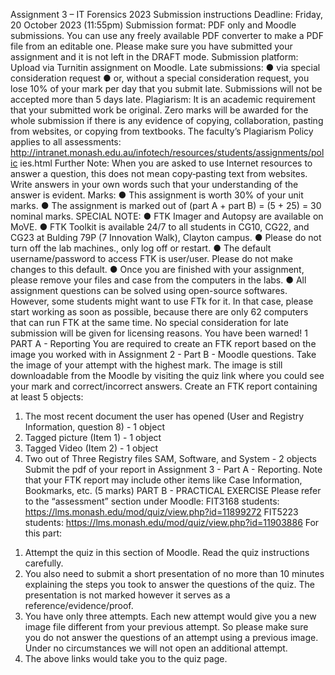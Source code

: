 Assignment 3 – IT Forensics 2023
Submission instructions
Deadline: Friday, 20 October 2023 (11:55pm)
Submission format: PDF only and Moodle submissions. You can use any freely
available PDF converter to make a PDF file from an editable one. Please make sure you
have submitted your assignment and it is not left in the DRAFT mode.
Submission platform: Upload via Turnitin assignment on Moodle.
Late submissions:
● via special consideration request
● or, without a special consideration request, you lose 10% of your mark per day that
you submit late. Submissions will not be accepted more than 5 days late.
Plagiarism: It is an academic requirement that your submitted work be original.
Zero marks will be awarded for the whole submission if there is any evidence of
copying, collaboration, pasting from websites, or copying from textbooks. The faculty’s
Plagiarism Policy applies to all assessments:
http://intranet.monash.edu.au/infotech/resources/students/assignments/polic
ies.html
Further Note: When you are asked to use Internet resources to answer a question,
this does not mean copy‐pasting text from websites. Write answers in your own
words such that your understanding of the answer is evident.
Marks:
● This assignment is worth 30% of your unit marks.
● The assignment is marked out of (part A + part B) = (5 + 25) = 30 nominal marks.
SPECIAL NOTE:
● FTK Imager and Autopsy are available on MoVE.
● FTK Toolkit is available 24/7 to all students in CG10, CG22, and CG23 at
Bulding 79P (7 Innovation Walk), Clayton campus.
● Please do not turn off the lab machines., only log off or restart.
● The default username/password to access FTK is user/user. Please do not
make changes to this default.
● Once you are finished with your assignment, please remove your files and
case from the computers in the labs.
● All assignment questions can be solved using open-source softwares.
However, some students might want to use FTk for it. In that case, please
start working as soon as possible, because there are only 62 computers that
can run FTK at the same time. No special consideration for late submission
will be given for licensing reasons. You have been warned!
1
PART A - Reporting
You are required to create an FTK report based on the image you worked with in
Assignment 2 - Part B - Moodle questions. Take the image of your attempt with the
highest mark. The image is still downloadable from the Moodle by visiting the quiz link
where you could see your mark and correct/incorrect answers. Create an FTK report
containing at least 5 objects:
1. The most recent document the user has opened (User and Registry Information,
question 8) - 1 object
2. Tagged picture (Item 1) - 1 object
3. Tagged Video (Item 2) - 1 object
4. Two out of Three Registry files SAM, Software, and System - 2 objects
Submit the pdf of your report in Assignment 3 - Part A - Reporting. Note that your FTK
report may include other items like Case Information, Bookmarks, etc.
(5 marks)
PART B - PRACTICAL EXERCISE
Please refer to the “assessment” section under Moodle:
FIT3168 students:
https://lms.monash.edu/mod/quiz/view.php?id=11899272
FIT5223 students:
https://lms.monash.edu/mod/quiz/view.php?id=11903886
For this part:
1) Attempt the quiz in this section of Moodle. Read the quiz instructions carefully.
2) You also need to submit a short presentation of no more than 10 minutes
explaining the steps you took to answer the questions of the quiz. The
presentation is not marked however it serves as a reference/evidence/proof.
3) You have only three attempts. Each new attempt would give you a new image
file different from your previous attempt. So please make sure you do not answer
the questions of an attempt using a previous image. Under no circumstances we
will not open an additional attempt.
4) The above links would take you to the quiz page.
